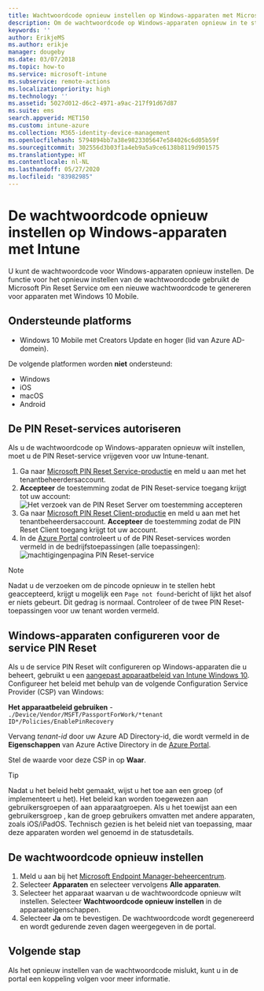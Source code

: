 ```yaml
---
title: Wachtwoordcode opnieuw instellen op Windows-apparaten met Microsoft Intune - Azure | Microsoft Docs
description: Om de wachtwoordcode op Windows-apparaten opnieuw in te stellen, installeert u de Microsoft Pin Reset Service en Microsoft Pin Reset Client, maakt u een apparaatbeleid met uw Azure Active Directory-id en stelt u vervolgens de wachtwoordcode opnieuw in de Azure Portal in met Microsoft Intune.
keywords: ''
author: ErikjeMS
ms.author: erikje
manager: dougeby
ms.date: 03/07/2018
ms.topic: how-to
ms.service: microsoft-intune
ms.subservice: remote-actions
ms.localizationpriority: high
ms.technology: ''
ms.assetid: 5027d012-d6c2-4971-a9ac-217f91d67d87
ms.suite: ems
search.appverid: MET150
ms.custom: intune-azure
ms.collection: M365-identity-device-management
ms.openlocfilehash: 5794894bb7a38e9823305647e584026c6d05b59f
ms.sourcegitcommit: 302556d3b03f1a4eb9a5a9ce6138b8119d901575
ms.translationtype: HT
ms.contentlocale: nl-NL
ms.lasthandoff: 05/27/2020
ms.locfileid: "83982985"
---
```

# <a name="reset-the-passcode-on-windows-devices-using-intune"></a>De wachtwoordcode opnieuw instellen op Windows-apparaten met Intune

U kunt de wachtwoordcode voor Windows-apparaten opnieuw instellen. De functie voor het opnieuw instellen van de wachtwoordcode gebruikt de Microsoft Pin Reset Service om een nieuwe wachtwoordcode te genereren voor apparaten met Windows 10 Mobile. 

## <a name="supported-platforms"></a>Ondersteunde platforms

- Windows 10 Mobile met Creators Update en hoger (lid van Azure AD-domein).

De volgende platformen worden **niet** ondersteund:
- Windows
- iOS
- macOS
- Android

## <a name="authorize-the-pin-reset-services"></a>De PIN Reset-services autoriseren

Als u de wachtwoordcode op Windows-apparaten opnieuw wilt instellen, moet u de PIN Reset-service vrijgeven voor uw Intune-tenant.

1. Ga naar [Microsoft PIN Reset Service-productie](https://login.windows.net/common/oauth2/authorize?response_type=code&client_id=b8456c59-1230-44c7-a4a2-99b085333e84&resource=https%3A%2F%2Fgraph.windows.net&redirect_uri=https%3A%2F%2Fcred.microsoft.com&state=e9191523-6c2f-4f1d-a4f9-c36f26f89df0&prompt=admin_consent) en meld u aan met het tenantbeheerdersaccount.
2. **Accepteer** de toestemming zodat de PIN Reset-service toegang krijgt tot uw account: ![Het verzoek van de PIN Reset Server om toestemming accepteren](./media/device-windows-pin-reset/pin-reset-service-home-screen.png)
3. Ga naar [Microsoft PIN Reset Client-productie](https://login.windows.net/common/oauth2/authorize?response_type=code&client_id=9115dd05-fad5-4f9c-acc7-305d08b1b04e&resource=https%3A%2F%2Fcred.microsoft.com%2F&redirect_uri=ms-appx-web%3A%2F%2FMicrosoft.AAD.BrokerPlugin%2F9115dd05-fad5-4f9c-acc7-305d08b1b04e&state=6765f8c5-f4a7-4029-b667-46a6776ad611&prompt=admin_consent) en meld u aan met het tenantbeheerdersaccount. **Accepteer** de toestemming zodat de PIN Reset Client toegang krijgt tot uw account.
4. In de [Azure Portal](https://portal.azure.com) controleert u of de PIN Reset-services worden vermeld in de bedrijfstoepassingen (alle toepassingen): ![machtigingenpagina PIN Reset-service](./media/device-windows-pin-reset/pin-reset-service-application.png)

> [!NOTE]
> Nadat u de verzoeken om de pincode opnieuw in te stellen hebt geaccepteerd, krijgt u mogelijk een `Page not found`-bericht of lijkt het alsof er niets gebeurt. Dit gedrag is normaal. Controleer of de twee PIN Reset-toepassingen voor uw tenant worden vermeld.

## <a name="configure-windows-devices-to-use-pin-reset"></a>Windows-apparaten configureren voor de service PIN Reset

Als u de service PIN Reset wilt configureren op Windows-apparaten die u beheert, gebruikt u een [aangepast apparaatbeleid van Intune Windows 10](../configuration/custom-settings-windows-10.md). Configureer het beleid met behulp van de volgende Configuration Service Provider (CSP) van Windows:

**Het apparaatbeleid gebruiken** - `./Device/Vendor/MSFT/PassportForWork/*tenant ID*/Policies/EnablePinRecovery`

Vervang *tenant-id* door uw Azure AD Directory-id, die wordt vermeld in de **Eigenschappen** van Azure Active Directory in de [Azure Portal](https://portal.azure.com).

Stel de waarde voor deze CSP in op **Waar**.

> [!TIP]
> Nadat u het beleid hebt gemaakt, wijst u het toe aan een groep (of implementeert u het). Het beleid kan worden toegewezen aan gebruikersgroepen of aan apparaatgroepen. Als u het toewijst aan een gebruikersgroep , kan de groep gebruikers omvatten met andere apparaten, zoals iOS/iPadOS. Technisch gezien is het beleid niet van toepassing, maar deze apparaten worden wel genoemd in de statusdetails.

## <a name="reset-the-passcode"></a>De wachtwoordcode opnieuw instellen

1. Meld u aan bij het [Microsoft Endpoint Manager-beheercentrum](https://go.microsoft.com/fwlink/?linkid=2109431). 
2. Selecteer **Apparaten** en selecteer vervolgens **Alle apparaten**.
3. Selecteer het apparaat waarvan u de wachtwoordcode opnieuw wilt instellen. Selecteer **Wachtwoordcode opnieuw instellen** in de apparaateigenschappen.
4. Selecteer **Ja** om te bevestigen. De wachtwoordcode wordt gegenereerd en wordt gedurende zeven dagen weergegeven in de portal.

## <a name="next-step"></a>Volgende stap

Als het opnieuw instellen van de wachtwoordcode mislukt, kunt u in de portal een koppeling volgen voor meer informatie.
